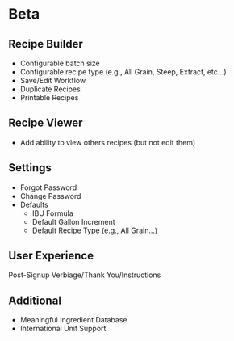Beta
====

Recipe Builder
--------------
* Configurable batch size
* Configurable recipe type (e.g., All Grain, Steep, Extract, etc...)
* Save/Edit Workflow
* Duplicate Recipes
* Printable Recipes

Recipe Viewer
-------------
* Add ability to view others recipes (but not edit them)

Settings
--------
* Forgot Password
* Change Password
* Defaults
    - IBU Formula
    - Default Gallon Increment
    - Default Recipe Type (e.g., All Grain...)

User Experience
---------------
Post-Signup Verbiage/Thank You/Instructions

Additional
----------
* Meaningful Ingredient Database
* International Unit Support
